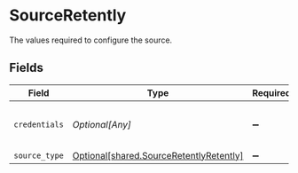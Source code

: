 # SourceRetently

The values required to configure the source.


## Fields

| Field                                                                                        | Type                                                                                         | Required                                                                                     | Description                                                                                  |
| -------------------------------------------------------------------------------------------- | -------------------------------------------------------------------------------------------- | -------------------------------------------------------------------------------------------- | -------------------------------------------------------------------------------------------- |
| `credentials`                                                                                | *Optional[Any]*                                                                              | :heavy_minus_sign:                                                                           | Choose how to authenticate to Retently                                                       |
| `source_type`                                                                                | [Optional[shared.SourceRetentlyRetently]](undefined/models/shared/sourceretentlyretently.md) | :heavy_minus_sign:                                                                           | N/A                                                                                          |